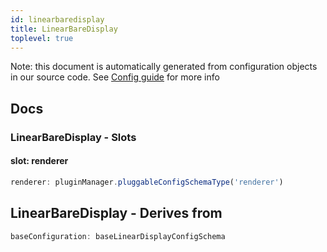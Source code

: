 ```yaml
---
id: linearbaredisplay
title: LinearBareDisplay
toplevel: true
---
```


Note: this document is automatically generated from configuration objects in our
source code. See [Config guide](/docs/config_guide) for more info

## Docs

### LinearBareDisplay - Slots

#### slot: renderer

```js
renderer: pluginManager.pluggableConfigSchemaType('renderer')
```

## LinearBareDisplay - Derives from

```js
baseConfiguration: baseLinearDisplayConfigSchema
```
